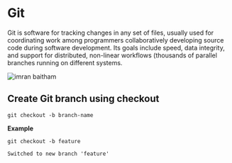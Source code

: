 <h1> Git </h1>

<p>Git is software for tracking changes in any set of files, usually used for coordinating work among programmers collaboratively developing source code during software development. Its goals include speed, data integrity, and support for distributed, non-linear workflows (thousands of parallel branches running on different systems.</p>

<img src="https://devconnected.com/wp-content/uploads/2019/12/featured-10.png" alt="imran baitham"/>

<h2>Create Git branch using checkout</h2>
<pre><code class="text">git checkout -b branch-name</code></pre>

<b>Example</b>
<pre><code class="text">git checkout -b feature<br/>
Switched to new branch 'feature'</code></pre>

<!-- ===================================================== -->

<!-- <h2>Git Delete Branch</h2>
<pre><code class="text">git branch --delete branchname</code></pre> -->

